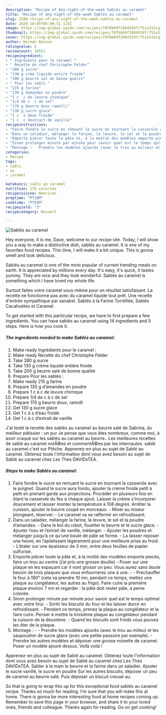 ```yaml
---
description: "Recipe of Any-night-of-the-week Sablés au caramel"
title: "Recipe of Any-night-of-the-week Sablés au caramel"
slug: 2588-recipe-of-any-night-of-the-week-sables-au-caramel
date: 2020-10-05T06:00:51.115Z
image: https://img-global.cpcdn.com/recipes/f8f6b69f2084559f/751x532cq70/sables-au-caramel-photo-principale-de-la-recette.jpg
thumbnail: https://img-global.cpcdn.com/recipes/f8f6b69f2084559f/751x532cq70/sables-au-caramel-photo-principale-de-la-recette.jpg
cover: https://img-global.cpcdn.com/recipes/f8f6b69f2084559f/751x532cq70/sables-au-caramel-photo-principale-de-la-recette.jpg
author: Herman Benson
ratingvalue: 5
reviewcount: 36551
recipeingredient:
- " Ingrdients pour le caramel "
- " Recette du chef Christophe Felder"
- "280 g sucre"
- "130 g crme liquide entire froide"
- "200 g beurre sal de bonne qualit"
- " Pour les sabls "
- "215 g farine"
- "130 g damandes en poudre"
- "1 c  c de levure chimique"
- "1/4 de c  c de sel"
- "170 g beurre doux ramolli"
- "130 g sucre glace"
- "1 c  s deau froide"
- "1 c  c dextrait de vanille"
recipeinstructions:
- "Faire fondre le sucre en remuant le sucre en tournant la casserole avec le poignet. Quand le sucre aura fondu, ajouter la crème froide petit à petit en prenant garde aux projections. Procéder en plusieurs fois en ôtant la casserole du feu à chaque ajout. Laisser la crème s’incorporer doucement et laisser monter la température à 108 degrés. Arrêter la cuisson, ajouter le beurre coupé en morceaux.  Mixer au mixeur plongeant, réserver. Le caramel va se raffermir en refroidissant."
- "Dans un saladier, mélanger la farine, la levure, le sel et la poudre d’amandes. Dans le bol du robot, fouetter le beurre et le sucre glace. Ajouter l’eau et l’extrait de vanille, mélanger. Ajouter les poudres et mélanger jusqu’à ce qu’une boule de pâte se forme. La laisser reposer une heure, en l’aplatissant légèrement pour une meilleure prise au froid. L’étaler sur une épaisseur de 3 mm, entre deux feuilles de papier sulfurisé."
- "Emporte piécer toute la pâte et, à la moitié des modèles emporte piecés, faire un trou au centre (j’ai pris une grosse douille) Poser sur une plaque en les espaçant car il vont grossir un peu. Vous aurez sans doute besoin de trois plaques que vous enfournerez une à une.   Préchauffer le four à 190° (cela va prendre 10 mn, pendant ce temps, mettez une plaque au congélateur, les autres au frigo). Faire cuire la première plaque environ 7 mn et regarder : la pâte doit rester pâle, à peine colorée."
- "Sinon prolonger minute par minute pour savoir quel est le temps optimal avec votre four. Sortir les biscuits du four et les laisser durcir en refroidissant.  Pendant ce temps, prenez la plaque au congélateur et la faire cuire. Penser à mettre la troisième plaque au congélateur pendant la cuisson de la deuxième. Quand les biscuits sont froids vous pouvez les ôter de la plaque."
- "Montage :   Prendre les modèles ajourés (avec le trou au milieu) et les saupoudrer de sucre glace (avec une petite passoire par exemple). Prendre les autres modèles et déposer une grosse noisette de caramel. Poser un modèle ajouré dessus. Voilà voilà !"
categories:
- Recipe
tags:
- sabls
- au
- caramel

katakunci: sabls au caramel 
nutrition: 176 calories
recipecuisine: American
preptime: "PT28M"
cooktime: "PT53M"
recipeyield: "3"
recipecategory: Dessert

---
```



![Sablés au caramel](https://img-global.cpcdn.com/recipes/f8f6b69f2084559f/751x532cq70/sables-au-caramel-photo-principale-de-la-recette.jpg)

Hey everyone, it is me, Dave, welcome to our recipe site. Today, I will show you a way to make a distinctive dish, sablés au caramel. It is one of my favorites food recipes. This time, I will make it a bit unique. This is gonna smell and look delicious.

Sablés au caramel is one of the most popular of current trending meals on earth. It is appreciated by millions every day. It's easy, it's quick, it tastes yummy. They are nice and they look wonderful. Sablés au caramel is something which I have loved my whole life.

Surtout faites votre caramel vous-même pour un résultat satisfaisant. La recette ne fonctionne pas avec du caramel liquide tout prêt. Une recette d&#39;entrée sympathique par sanabel. Sablés à la Farine Torréfiée, Sablés Cacahuètes et Caramel.


To get started with this particular recipe, we have to first prepare a few ingredients. You can have sablés au caramel using 14 ingredients and 5 steps. Here is how you cook it.

<!--inarticleads1-->

##### The ingredients needed to make Sablés au caramel:

1. Make ready  Ingrédients pour le caramel :
1. Make ready  Recette du chef Christophe Felder
1. Take 280 g sucre
1. Take 130 g crème liquide entière froide
1. Take 200 g beurre salé de bonne qualité
1. Prepare  Pour les sablés :
1. Make ready 215 g farine
1. Prepare 130 g d’amandes en poudre
1. Prepare 1 c à c de levure chimique
1. Prepare 1/4 de c à c de sel
1. Prepare 170 g beurre doux, ramolli
1. Get 130 g sucre glace
1. Get 1 c à s d’eau froide
1. Get 1 c à c d’extrait de vanille


J&#39;ai testé la recette des sablés au caramel au beurre salé de Sabrina, du meilleur pâtissier : un pur Je pense que vous êtes nombreux, comme moi, à avoir craqué sur les sablés au caramel au beurre.. Les meilleures recettes de sablé au caramel notÃ©es et commentÃ©es par les internautes. sablé au caramel c&#39;est sur Ptitche. Apprenez-en plus au sujet de Sablé au caramel. Obtenez toute l&#39;information dont vous avez besoin au sujet de Sablé au caramel chez Les Thés DAVIDsTEA. 

<!--inarticleads2-->

##### Steps to make Sablés au caramel:

1. Faire fondre le sucre en remuant le sucre en tournant la casserole avec le poignet. Quand le sucre aura fondu, ajouter la crème froide petit à petit en prenant garde aux projections. Procéder en plusieurs fois en ôtant la casserole du feu à chaque ajout. Laisser la crème s’incorporer doucement et laisser monter la température à 108 degrés. Arrêter la cuisson, ajouter le beurre coupé en morceaux.  - Mixer au mixeur plongeant, réserver. - Le caramel va se raffermir en refroidissant.
1. Dans un saladier, mélanger la farine, la levure, le sel et la poudre d’amandes. - Dans le bol du robot, fouetter le beurre et le sucre glace. - Ajouter l’eau et l’extrait de vanille, mélanger. - Ajouter les poudres et mélanger jusqu’à ce qu’une boule de pâte se forme. - La laisser reposer une heure, en l’aplatissant légèrement pour une meilleure prise au froid. - L’étaler sur une épaisseur de 3 mm, entre deux feuilles de papier sulfurisé.
1. Emporte piécer toute la pâte et, à la moitié des modèles emporte piecés, faire un trou au centre (j’ai pris une grosse douille) - Poser sur une plaque en les espaçant car il vont grossir un peu. Vous aurez sans doute besoin de trois plaques que vous enfournerez une à une.  -  - Préchauffer le four à 190° (cela va prendre 10 mn, pendant ce temps, mettez une plaque au congélateur, les autres au frigo). Faire cuire la première plaque environ 7 mn et regarder : la pâte doit rester pâle, à peine colorée.
1. Sinon prolonger minute par minute pour savoir quel est le temps optimal avec votre four. - Sortir les biscuits du four et les laisser durcir en refroidissant.  - Pendant ce temps, prenez la plaque au congélateur et la faire cuire. Penser à mettre la troisième plaque au congélateur pendant la cuisson de la deuxième. - Quand les biscuits sont froids vous pouvez les ôter de la plaque.
1. Montage :  -  - Prendre les modèles ajourés (avec le trou au milieu) et les saupoudrer de sucre glace (avec une petite passoire par exemple). - Prendre les autres modèles et déposer une grosse noisette de caramel. Poser un modèle ajouré dessus. Voilà voilà !


Apprenez-en plus au sujet de Sablé au caramel. Obtenez toute l&#39;information dont vous avez besoin au sujet de Sablé au caramel chez Les Thés DAVIDsTEA. Sabler à la main le beurre et la farine dans un saladier. Ajouter le sucre vanillé, le sucre en poudre Sur les autres biscuits, déposer un peu de caramel au beurre salé. Puis déposer un biscuit creusé au. 

So that is going to wrap this up for this exceptional food sablés au caramel recipe. Thanks so much for reading. I'm sure that you will make this at home. There is gonna be more interesting food at home recipes coming up. Remember to save this page in your browser, and share it to your loved ones, friends and colleague. Thanks again for reading. Go on get cooking!
